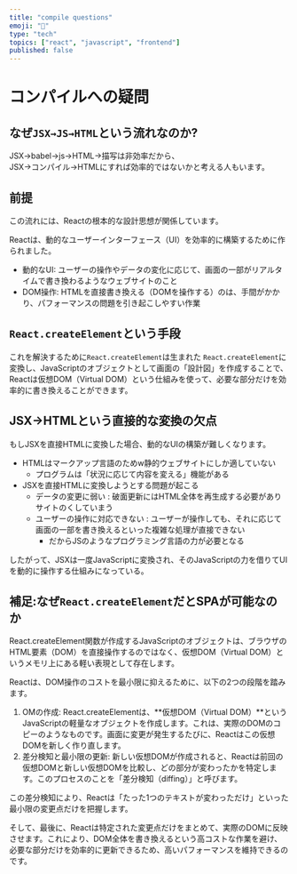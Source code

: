 ```yaml
---
title: "compile questions"
emoji: "📘"
type: "tech"
topics: ["react", "javascript", "frontend"]
published: false
---
```


# コンパイルへの疑問

## なぜ`JSX→JS→HTML`という流れなのか?
JSX→babel→js→HTML→描写は非効率だから、<br>
JSX→コンパイル→HTMLにすれば効率的ではないかと考える人もいます。

## 前提
この流れには、Reactの根本的な設計思想が関係しています。

Reactは、動的なユーザーインターフェース（UI）を効率的に構築するために作られました。
  - 動的なUI: ユーザーの操作やデータの変化に応じて、画面の一部がリアルタイムで書き換わるようなウェブサイトのこと
  - DOM操作: HTMLを直接書き換える（DOMを操作する）のは、手間がかかり、パフォーマンスの問題を引き起こしやすい作業

## `React.createElement`という手段
これを解決するために`React.createElement`は生まれた
`React.createElement`に変換し、JavaScriptのオブジェクトとして画面の「設計図」を作成することで、Reactは仮想DOM（Virtual DOM）という仕組みを使って、必要な部分だけを効率的に書き換えることができます。

## JSX→HTMLという直接的な変換の欠点
もしJSXを直接HTMLに変換した場合、動的なUIの構築が難しくなります。
- HTMLはマークアップ言語のためw静的ウェブサイトにしか適していない
  - プログラムは「状況に応じて内容を変える」機能がある
- JSXを直接HTMLに変換しようとする問題が起こる
  - データの変更に弱い : 破面更新にはHTML全体を再生成する必要がありサイトのくしていまう
  - ユーザーの操作に対応できない : ユーザーが操作しても、それに応じて画面の一部を書き換えるといった複雑な処理が直接できない
    - だからJSのようなプログラミング言語の力が必要となる

したがって、JSXは一度JavaScriptに変換され、そのJavaScriptの力を借りてUIを動的に操作する仕組みになっている。

## 補足:なぜ`React.createElement`だとSPAが可能なのか
React.createElement関数が作成するJavaScriptのオブジェクトは、ブラウザのHTML要素（DOM）を直接操作するのではなく、仮想DOM（Virtual DOM）というメモリ上にある軽い表現として存在します。

Reactは、DOM操作のコストを最小限に抑えるために、以下の2つの段階を踏みます。
1. OMの作成: React.createElementは、**仮想DOM（Virtual DOM）**というJavaScriptの軽量なオブジェクトを作成します。これは、実際のDOMのコピーのようなものです。画面に変更が発生するたびに、Reactはこの仮想DOMを新しく作り直します。
2. 差分検知と最小限の更新: 新しい仮想DOMが作成されると、Reactは前回の仮想DOMと新しい仮想DOMを比較し、どの部分が変わったかを特定します。このプロセスのことを「差分検知（diffing）」と呼びます。

この差分検知により、Reactは「たった1つのテキストが変わっただけ」といった最小限の変更点だけを把握します。

そして、最後に、Reactは特定された変更点だけをまとめて、実際のDOMに反映させます。これにより、DOM全体を書き換えるという高コストな作業を避け、必要な部分だけを効率的に更新できるため、高いパフォーマンスを維持できるのです。